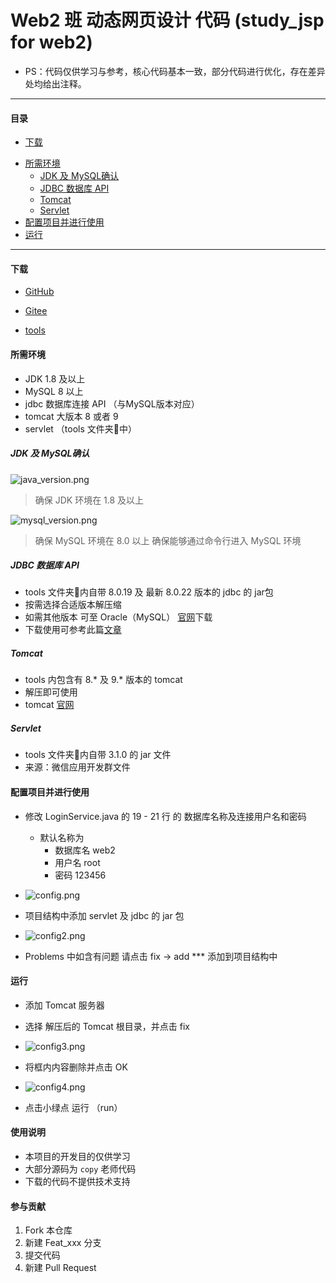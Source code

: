 # Web2 班 动态网页设计 代码 (study_jsp for web2)

- PS：代码仅供学习与参考，核心代码基本一致，部分代码进行优化，存在差异处均给出注释。

---



#### 目录

* [下载](#下载)
- [所需环境](#所需环境)
  + [JDK 及 MySQL确认](#jdk-及-mysql确认)
  + [JDBC 数据库 API](#jdbc-数据库-api)
  + [Tomcat](#tomcat)
  + [Servlet](#servlet)
- [配置项目并进行使用](#配置项目并进行使用)
- [运行](#运行)

---



#### 下载

- [GitHub](https://github.com/runlin-wang/study_jsp/releases)
- [Gitee](https://gitee.com/runlin_wang/study_jsp/releases/)

- [tools](https://cloud.189.cn/t/bIVfiyIBNFZf)



#### 所需环境

- JDK 1.8 及以上
- MySQL 8 以上
- jdbc  数据库连接 API （与MySQL版本对应）
- tomcat 大版本 8 或者 9 
- servlet   （tools 文件夹📂中）



##### JDK 及 MySQL确认

![java_version.png](https://runlin_wang.gitee.io/img/study_jsp/java_version.png)

>  确保 JDK 环境在 1.8 及以上

![mysql_version.png](https://runlin_wang.gitee.io/img/study_jsp/mysql_version.png)

> 确保 MySQL 环境在 8.0 以上 确保能够通过命令行进入 MySQL 环境



##### JDBC 数据库 API

- tools 文件夹📂内自带 8.0.19 及 最新 8.0.22 版本的 jdbc 的 jar包
- 按需选择合适版本解压缩
- 如需其他版本 可至 Oracle（MySQL） [官网](https://dev.mysql.com/downloads/connector/j/)下载
- 下载使用可参考此篇[文章](https://www.cnblogs.com/NyanKoSenSei/p/11510438.html)



##### Tomcat

- tools 内包含有 8.* 及 9.* 版本的 tomcat 
- 解压即可使用
- tomcat [官网](https://tomcat.apache.org/index.html)



##### Servlet

- tools 文件夹📂内自带 3.1.0 的 jar 文件
- 来源：微信应用开发群文件



#### 配置项目并进行使用

- 修改 LoginService.java 的 19 - 21 行 的 数据库名称及连接用户名和密码
  - 默认名称为
    - 数据库名 web2
    - 用户名     root
    - 密码        123456
    

- ![config.png](https://runlin_wang.gitee.io/img/study_jsp/config.png)



- 项目结构中添加 servlet 及 jdbc 的 jar 包
- ![config2.png](https://runlin_wang.gitee.io/img/study_jsp/config2.png)
- Problems 中如含有问题 请点击 fix -> add *** 添加到项目结构中



#### 运行

- 添加 Tomcat 服务器
- 选择 解压后的 Tomcat 根目录，并点击 fix
- ![config3.png](https://runlin_wang.gitee.io/img/study_jsp/config3.png)

- 将框内内容删除并点击 OK
- ![config4.png](https://runlin_wang.gitee.io/img/study_jsp/config4.png)
- 点击小绿点 运行 （run）



#### 使用说明

- 本项目的开发目的仅供学习
- 大部分源码为 `copy` 老师代码
- 下载的代码不提供技术支持



#### 参与贡献

1.  Fork 本仓库
2.  新建 Feat_xxx 分支
3.  提交代码
4.  新建 Pull Request